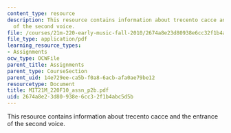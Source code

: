 ```yaml
---
content_type: resource
description: This resource contains information about trecento cacce and the entrance
  of the second voice.
file: /courses/21m-220-early-music-fall-2010/2674a8e23d80938e6cc32f1b4abc5d5b_MIT21M_220F10_assn_p2b.pdf
file_type: application/pdf
learning_resource_types:
- Assignments
ocw_type: OCWFile
parent_title: Assignments
parent_type: CourseSection
parent_uid: 14e729ee-ca5b-f0a8-6acb-afa0ae79be12
resourcetype: Document
title: MIT21M_220F10_assn_p2b.pdf
uid: 2674a8e2-3d80-938e-6cc3-2f1b4abc5d5b
---
```

This resource contains information about trecento cacce and the entrance of the second voice.

